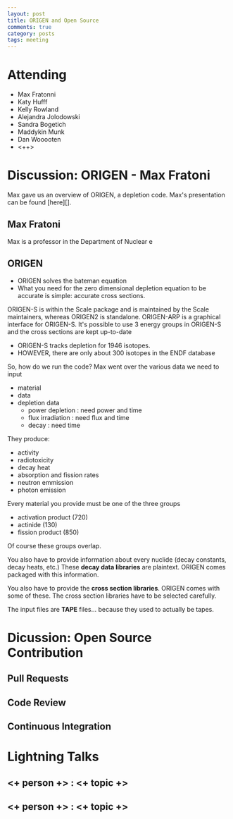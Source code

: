 ```yaml
---
layout: post
title: ORIGEN and Open Source
comments: true
category: posts
tags: meeting 
---
```



# Attending

- Max Fratonni
- Katy Hufff
- Kelly Rowland
- Alejandra Jolodowski
- Sandra Bogetich
- Maddykin Munk
- Dan Wooooten
- <++>

# Discussion: ORIGEN - Max Fratoni

Max gave us an overview of ORIGEN, a depletion code.
Max's presentation can be found [here][].


## Max Fratoni

Max is a professor in the Department of Nuclear e

## ORIGEN

- ORIGEN solves the bateman equation
- What you need for the zero dimensional depletion equation to be accurate is 
  simple: accurate cross sections.

ORIGEN-S is within the Scale package and is maintained by the Scale 
maintainers, whereas ORIGEN2 is standalone. ORIGEN-ARP is a graphical interface 
for ORIGEN-S. It's possible to use 3 energy groups in ORIGEN-S and the cross 
sections are kept up-to-date 

- ORIGEN-S tracks depletion for 1946 isotopes. 
- HOWEVER, there are only about 300 isotopes in the ENDF database 

So, how do we run the code? Max went over the various data we need to input
 - material
 - data
 - depletion data
   - power depletion : need power and time
   - flux irradiation : need flux and time
   - decay : need time

They produce:

- activity
- radiotoxicity
- decay heat
- absorption and fission rates
- neutron emmission
- photon emission

Every material you provide must be one of the three groups

- activation product (720)
- actinide (130)
- fission product (850)

Of course these groups overlap.

You also have to provide information about every nuclide (decay constants, 
decay heats, etc.) These **decay data libraries** are plaintext. ORIGEN comes 
packaged with this information.

You also have to provide the **cross section libraries**. ORIGEN comes with 
some of these. The cross section libraries have to be selected carefully. 

The input files are **TAPE** files... because they used to actually be tapes. 



# Dicussion: Open Source Contribution

## Pull Requests

## Code Review

## Continuous Integration

# Lightning Talks 

## <+ person +> : <+ topic +>

## <+ person +> : <+ topic +>


[code]: https://github.com/thehackerwithin/berkeley/tree/master/topic "Code Examples" 
